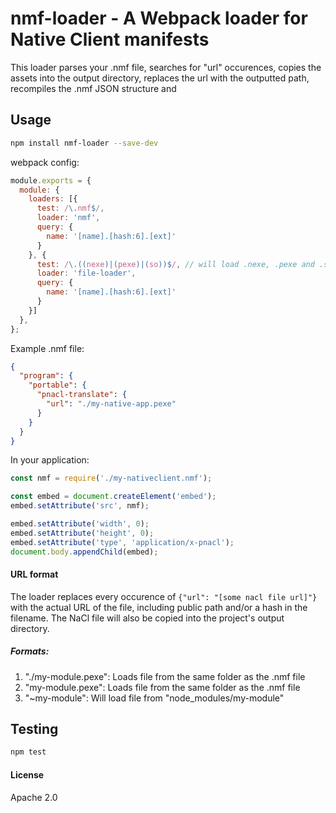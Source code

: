 # nmf-loader - A Webpack loader for Native Client manifests

This loader parses your .nmf file, searches for "url" occurences, copies
the assets into the output directory, replaces the url with the outputted path,
recompiles the .nmf JSON structure and

## Usage

```bash
npm install nmf-loader --save-dev
```

webpack config:

```javascript
module.exports = {
  module: {
    loaders: [{
      test: /\.nmf$/,
      loader: 'nmf',
      query: {
        name: '[name].[hash:6].[ext]'
      }
    }, {
      test: /\.((nexe)|(pexe)|(so))$/, // will load .nexe, .pexe and .so files with file-loader
      loader: 'file-loader',
      query: {
        name: '[name].[hash:6].[ext]'
      }
    }]
  },
};
```

Example .nmf file:

```json
{
  "program": {
    "portable": {
      "pnacl-translate": {
        "url": "./my-native-app.pexe"
      }
    }
  }
}

```

In your application:

```javascript
const nmf = require('./my-nativeclient.nmf');

const embed = document.createElement('embed');
embed.setAttribute('src', nmf);

embed.setAttribute('width', 0);
embed.setAttribute('height', 0);
embed.setAttribute('type', 'application/x-pnacl');
document.body.appendChild(embed);
```
#### URL format

The loader replaces every occurence of `{"url": "[some nacl file url]"}` with the actual URL of the file, including public path and/or a hash in the filename. The NaCl file will also be copied into the project's output directory.

##### Formats:

1. "./my-module.pexe": Loads file from the same folder as the .nmf file
2. "my-module.pexe": Loads file from the same folder as the .nmf file
3. "~my-module": Will load file from "node_modules/my-module"

## Testing

```bash
npm test
```

#### License

Apache 2.0
